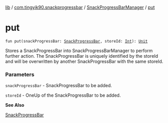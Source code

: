 [lib](../../index.md) / [com.tingyik90.snackprogressbar](../index.md) / [SnackProgressBarManager](index.md) / [put](.)

# put

`fun put(snackProgressBar: `[`SnackProgressBar`](../-snack-progress-bar/index.md)`, storeId: `[`Int`](https://kotlinlang.org/api/latest/jvm/stdlib/kotlin/-int/index.html)`): `[`Unit`](https://kotlinlang.org/api/latest/jvm/stdlib/kotlin/-unit/index.html)

Stores a SnackProgressBar into SnackProgressBarManager to perform further action.
The SnackProgressBar is uniquely identified by the storeId and will be overwritten
by another SnackProgressBar with the same storeId.

### Parameters

`snackProgressBar` - SnackProgressBar to be added.

`storeId` - OneUp of the SnackProgressBar to be added.

**See Also**

[SnackProgressBar](../-snack-progress-bar/index.md)


